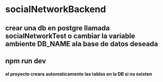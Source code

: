 # socialNetworkBackend

## crear una db en postgre llamada socialNetworkTest o cambiar la variable ambiente  DB_NAME ala base de datos deseada

## npm run dev 

#### el proyecto creara automaticamente las tablas en la DB si no existen
